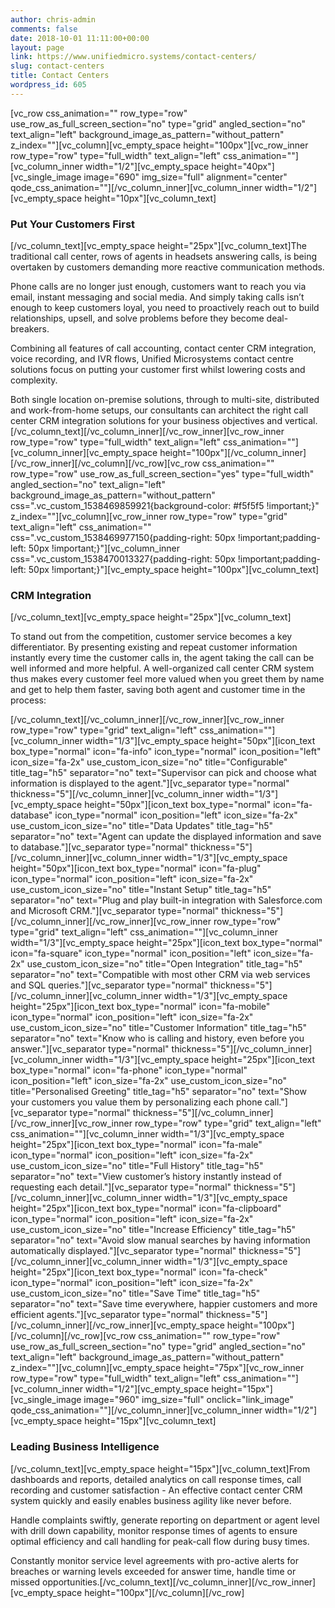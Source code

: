 ```yaml
---
author: chris-admin
comments: false
date: 2018-10-01 11:11:00+00:00
layout: page
link: https://www.unifiedmicro.systems/contact-centers/
slug: contact-centers
title: Contact Centers
wordpress_id: 605
---
```


[vc_row css_animation="" row_type="row" use_row_as_full_screen_section="no" type="grid" angled_section="no" text_align="left" background_image_as_pattern="without_pattern" z_index=""][vc_column][vc_empty_space height="100px"][vc_row_inner row_type="row" type="full_width" text_align="left" css_animation=""][vc_column_inner width="1/2"][vc_empty_space height="40px"][vc_single_image image="690" img_size="full" alignment="center" qode_css_animation=""][/vc_column_inner][vc_column_inner width="1/2"][vc_empty_space height="10px"][vc_column_text]


### Put Your Customers First


[/vc_column_text][vc_empty_space height="25px"][vc_column_text]The traditional call center, rows of agents in headsets answering calls, is being overtaken by customers demanding more reactive communication methods.

Phone calls are no longer just enough, customers want to reach you via email, instant messaging and social media. And simply taking calls isn’t enough to keep customers loyal, you need to proactively reach out to build relationships, upsell, and solve problems before they become deal-breakers.

Combining all features of call accounting, contact center CRM integration, voice recording, and IVR flows, Unified Microsystems contact centre solutions focus on putting your customer first whilst lowering costs and complexity.

Both single location on-premise solutions, through to multi-site, distributed and work-from-home setups, our consultants can architect the right call center CRM integration solutions for your business objectives and vertical.[/vc_column_text][/vc_column_inner][/vc_row_inner][vc_row_inner row_type="row" type="full_width" text_align="left" css_animation=""][vc_column_inner][vc_empty_space height="100px"][/vc_column_inner][/vc_row_inner][/vc_column][/vc_row][vc_row css_animation="" row_type="row" use_row_as_full_screen_section="yes" type="full_width" angled_section="no" text_align="left" background_image_as_pattern="without_pattern" css=".vc_custom_1538469859921{background-color: #f5f5f5 !important;}" z_index=""][vc_column][vc_row_inner row_type="row" type="grid" text_align="left" css_animation="" css=".vc_custom_1538469977150{padding-right: 50px !important;padding-left: 50px !important;}"][vc_column_inner css=".vc_custom_1538470013327{padding-right: 50px !important;padding-left: 50px !important;}"][vc_empty_space height="100px"][vc_column_text]


### CRM Integration


[/vc_column_text][vc_empty_space height="25px"][vc_column_text]


To stand out from the competition, customer service becomes a key differentiator. By presenting existing and repeat customer information instantly every time the customer calls in, the agent taking the call can be well informed and more helpful. A well-organized call center CRM system thus makes every customer feel more valued when you greet them by name and get to help them faster, saving both agent and customer time in the process:


[/vc_column_text][/vc_column_inner][/vc_row_inner][vc_row_inner row_type="row" type="grid" text_align="left" css_animation=""][vc_column_inner width="1/3"][vc_empty_space height="50px"][icon_text box_type="normal" icon="fa-info" icon_type="normal" icon_position="left" icon_size="fa-2x" use_custom_icon_size="no" title="Configurable" title_tag="h5" separator="no" text="Supervisor can pick and choose what information is displayed to the agent."][vc_separator type="normal" thickness="5"][/vc_column_inner][vc_column_inner width="1/3"][vc_empty_space height="50px"][icon_text box_type="normal" icon="fa-database" icon_type="normal" icon_position="left" icon_size="fa-2x" use_custom_icon_size="no" title="Data Updates" title_tag="h5" separator="no" text="Agent can update the displayed information and save to database."][vc_separator type="normal" thickness="5"][/vc_column_inner][vc_column_inner width="1/3"][vc_empty_space height="50px"][icon_text box_type="normal" icon="fa-plug" icon_type="normal" icon_position="left" icon_size="fa-2x" use_custom_icon_size="no" title="Instant Setup" title_tag="h5" separator="no" text="Plug and play built-in integration with Salesforce.com and Microsoft CRM."][vc_separator type="normal" thickness="5"][/vc_column_inner][/vc_row_inner][vc_row_inner row_type="row" type="grid" text_align="left" css_animation=""][vc_column_inner width="1/3"][vc_empty_space height="25px"][icon_text box_type="normal" icon="fa-square" icon_type="normal" icon_position="left" icon_size="fa-2x" use_custom_icon_size="no" title="Open Integration" title_tag="h5" separator="no" text="Compatible with most other CRM via web services and SQL queries."][vc_separator type="normal" thickness="5"][/vc_column_inner][vc_column_inner width="1/3"][vc_empty_space height="25px"][icon_text box_type="normal" icon="fa-mobile" icon_type="normal" icon_position="left" icon_size="fa-2x" use_custom_icon_size="no" title="Customer Information" title_tag="h5" separator="no" text="Know who is calling and history, even before you answer."][vc_separator type="normal" thickness="5"][/vc_column_inner][vc_column_inner width="1/3"][vc_empty_space height="25px"][icon_text box_type="normal" icon="fa-phone" icon_type="normal" icon_position="left" icon_size="fa-2x" use_custom_icon_size="no" title="Personalised Greeting" title_tag="h5" separator="no" text="Show your customers you value them by personalizing each phone call."][vc_separator type="normal" thickness="5"][/vc_column_inner][/vc_row_inner][vc_row_inner row_type="row" type="grid" text_align="left" css_animation=""][vc_column_inner width="1/3"][vc_empty_space height="25px"][icon_text box_type="normal" icon="fa-male" icon_type="normal" icon_position="left" icon_size="fa-2x" use_custom_icon_size="no" title="Full History" title_tag="h5" separator="no" text="View customer’s history instantly instead of requesting each detail."][vc_separator type="normal" thickness="5"][/vc_column_inner][vc_column_inner width="1/3"][vc_empty_space height="25px"][icon_text box_type="normal" icon="fa-clipboard" icon_type="normal" icon_position="left" icon_size="fa-2x" use_custom_icon_size="no" title="Increase Efficiency" title_tag="h5" separator="no" text="Avoid slow manual searches by having information automatically displayed."][vc_separator type="normal" thickness="5"][/vc_column_inner][vc_column_inner width="1/3"][vc_empty_space height="25px"][icon_text box_type="normal" icon="fa-check" icon_type="normal" icon_position="left" icon_size="fa-2x" use_custom_icon_size="no" title="Save Time" title_tag="h5" separator="no" text="Save time everywhere, happier customers and more efficient agents."][vc_separator type="normal" thickness="5"][/vc_column_inner][/vc_row_inner][vc_empty_space height="100px"][/vc_column][/vc_row][vc_row css_animation="" row_type="row" use_row_as_full_screen_section="no" type="grid" angled_section="no" text_align="left" background_image_as_pattern="without_pattern" z_index=""][vc_column][vc_empty_space height="75px"][vc_row_inner row_type="row" type="full_width" text_align="left" css_animation=""][vc_column_inner width="1/2"][vc_empty_space height="15px"][vc_single_image image="960" img_size="full" onclick="link_image" qode_css_animation=""][/vc_column_inner][vc_column_inner width="1/2"][vc_empty_space height="15px"][vc_column_text]


### Leading Business Intelligence


[/vc_column_text][vc_empty_space height="15px"][vc_column_text]From dashboards and reports, detailed analytics on call response times, call recording and customer satisfaction - An effective contact center CRM system quickly and easily enables business agility like never before.

Handle complaints swiftly, generate reporting on department or agent level with drill down capability, monitor response times of agents to ensure optimal efficiency and call handling for peak-call flow during busy times.

Constantly monitor service level agreements with pro-active alerts for breaches or warning levels exceeded for answer time, handle time or missed opportunities.[/vc_column_text][/vc_column_inner][/vc_row_inner][vc_empty_space height="100px"][/vc_column][/vc_row]
